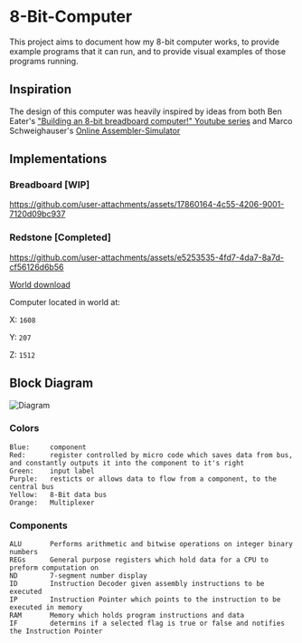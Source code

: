 # 8-Bit-Computer

This project aims to document how my 8-bit computer works, to provide example programs that it can run, and to provide visual examples of those programs running.

## Inspiration
The design of this computer was heavily inspired by ideas from both Ben Eater's ["Building an 8-bit breadboard computer!" Youtube series](https://www.youtube.com/watch?v=HyznrdDSSGM&list=PLowKtXNTBypGqImE405J2565dvjafglHU) and Marco Schweighauser's [Online Assembler-Simulator](https://schweigi.github.io/assembler-simulator/index.html)

## Implementations
### Breadboard [WIP]

https://github.com/user-attachments/assets/17860164-4c55-4206-9001-7120d09bc937

### Redstone [Completed]

https://github.com/user-attachments/assets/e5253535-4fd7-4da7-8a7d-cf56126d6b56

[World download](./Assets/CPU2.zip)

Computer located in world at:

X: ``1608``

Y: ``207``

Z: ``1512``

## Block Diagram
![Diagram](https://i.imgur.com/DOcqbF5.png)

### Colors
```
Blue:     component
Red:      register controlled by micro code which saves data from bus, and constantly outputs it into the component to it's right
Green:    input label
Purple:   resticts or allows data to flow from a component, to the central bus
Yellow:   8-Bit data bus
Orange:   Multiplexer
```

### Components
```
ALU       Performs arithmetic and bitwise operations on integer binary numbers
REGs      General purpose registers which hold data for a CPU to preform computation on
ND        7-segment number display
ID        Instruction Decoder given assembly instructions to be executed
IP        Instruction Pointer which points to the instruction to be executed in memory
RAM       Memory which holds program instructions and data
IF        determins if a selected flag is true or false and notifies the Instruction Pointer
```
